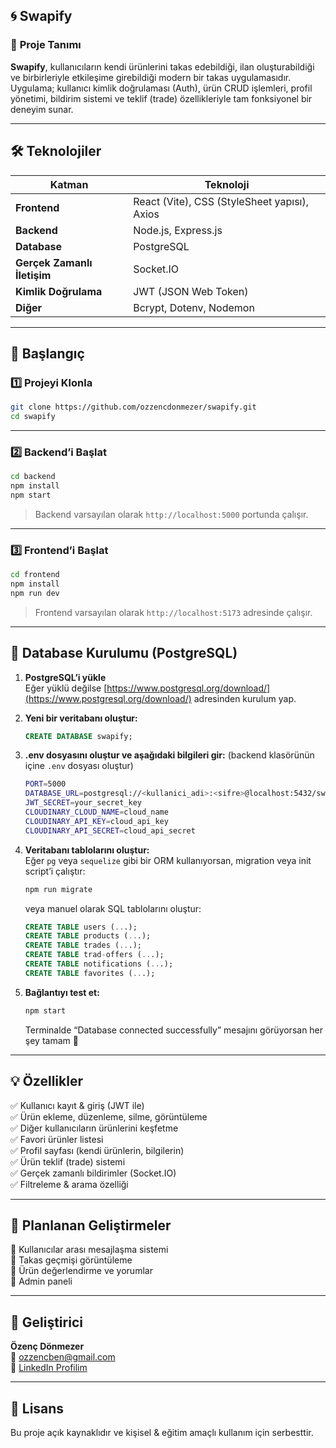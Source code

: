 ## 🌀 Swapify

### 🎯 **Proje Tanımı**

**Swapify**, kullanıcıların kendi ürünlerini takas edebildiği, ilan oluşturabildiği ve birbirleriyle etkileşime girebildiği modern bir takas uygulamasıdır.  
Uygulama; kullanıcı kimlik doğrulaması (Auth), ürün CRUD işlemleri, profil yönetimi, bildirim sistemi ve teklif (trade) özellikleriyle tam fonksiyonel bir deneyim sunar.

---

## 🛠️ **Teknolojiler**

| Katman                      | Teknoloji                                    |
| --------------------------- | -------------------------------------------- |
| **Frontend**                | React (Vite), CSS (StyleSheet yapısı), Axios |
| **Backend**                 | Node.js, Express.js                          |
| **Database**                | PostgreSQL                                   |
| **Gerçek Zamanlı İletişim** | Socket.IO                                    |
| **Kimlik Doğrulama**        | JWT (JSON Web Token)                         |
| **Diğer**                   | Bcrypt, Dotenv, Nodemon                      |

---

## 🚀 **Başlangıç**

### 1️⃣ **Projeyi Klonla**

```bash
git clone https://github.com/ozzencdonmezer/swapify.git
cd swapify
```

---

### 2️⃣ **Backend’i Başlat**

```bash
cd backend
npm install
npm start
```

> Backend varsayılan olarak `http://localhost:5000` portunda çalışır.

---

### 3️⃣ **Frontend’i Başlat**

```bash
cd frontend
npm install
npm run dev
```

> Frontend varsayılan olarak `http://localhost:5173` adresinde çalışır.

---

## 🧩 **Database Kurulumu (PostgreSQL)**

1. **PostgreSQL’i yükle**  
   Eğer yüklü değilse [https://www.postgresql.org/download/](https://www.postgresql.org/download/) adresinden kurulum yap.

2. **Yeni bir veritabanı oluştur:**

   ```sql
   CREATE DATABASE swapify;
   ```

3. **.env dosyasını oluştur ve aşağıdaki bilgileri gir:**
   (backend klasörünün içine `.env` dosyası oluştur)

   ```bash
   PORT=5000
   DATABASE_URL=postgresql://<kullanici_adi>:<sifre>@localhost:5432/swapify
   JWT_SECRET=your_secret_key
   CLOUDINARY_CLOUD_NAME=cloud_name
   CLOUDINARY_API_KEY=cloud_api_key
   CLOUDINARY_API_SECRET=cloud_api_secret
   ```

4. **Veritabanı tablolarını oluştur:**  
   Eğer `pg` veya `sequelize` gibi bir ORM kullanıyorsan, migration veya init script’i çalıştır:

   ```bash
   npm run migrate
   ```

   veya manuel olarak SQL tablolarını oluştur:

   ```sql
   CREATE TABLE users (...);
   CREATE TABLE products (...);
   CREATE TABLE trades (...);
   CREATE TABLE trad-offers (...);
   CREATE TABLE notifications (...);
   CREATE TABLE favorites (...);
   ```

5. **Bağlantıyı test et:**
   ```bash
   npm start
   ```
   Terminalde “Database connected successfully” mesajını görüyorsan her şey tamam 🎉

---

## 💡 **Özellikler**

✅ Kullanıcı kayıt & giriş (JWT ile)  
✅ Ürün ekleme, düzenleme, silme, görüntüleme  
✅ Diğer kullanıcıların ürünlerini keşfetme  
✅ Favori ürünler listesi  
✅ Profil sayfası (kendi ürünlerin, bilgilerin)  
✅ Ürün teklif (trade) sistemi  
✅ Gerçek zamanlı bildirimler (Socket.IO)  
✅ Filtreleme & arama özelliği

---

## 🧱 **Planlanan Geliştirmeler**

🚧 Kullanıcılar arası mesajlaşma sistemi  
🚧 Takas geçmişi görüntüleme  
🚧 Ürün değerlendirme ve yorumlar  
🚧 Admin paneli

---

## 👤 **Geliştirici**

**Özenç Dönmezer**  
📧 [ozzencben@gmail.com](mailto:ozzencben@gmail.com)  
🔗 [LinkedIn Profilim](https://www.linkedin.com/in/%C3%B6zen%C3%A7-d%C3%B6nmezer-769125357/)

---

## 📜 **Lisans**

Bu proje açık kaynaklıdır ve kişisel & eğitim amaçlı kullanım için serbesttir.
